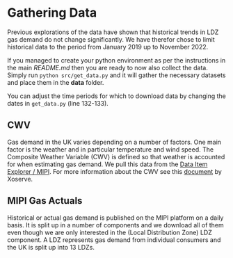 # Gathering Data

Previous explorations of the data have shown that historical trends in LDZ gas demand do not change significantly. We have therefor chose to limit historical data to the period from January 2019 up to November 2022. 

If you managed to create your python environment as per the instructions in the main _README.md_ then you are ready to now also collect the data. Simply run `python src/get_data.py` and it will gather the necessary datasets and place them in the **data** folder.

You can adjust the time periods for which to download data by changing the dates in `get_data.py` (line 132-133).

## CWV

Gas demand in the UK varies depending on a number of factors. One main factor is the weather and in particular temperature and wind speed. The Composite Weather Variable (CWV) is defined so that weather is accounted for when estimating gas demand. We pull this data from the [Data Item Explorer / MIPI](https://mip-prd-web.azurewebsites.net/DataItemExplorer/Index). For more information about the CWV see this [document](https://www.gasgovernance.co.uk/sites/default/files/ggf/2019-03/CWV%20-%20Temp%20and%20Wind%20Speed%20Analysis.pdf) by Xoserve. 

## MIPI Gas Actuals

Historical or actual gas demand is published on the MIPI platform on a daily basis. It is split up in a number of components and we download all of them even though we are only interested in the (Local Distribution Zone) LDZ component. A LDZ represents gas demand from individual consumers and the UK is split up into 13 LDZs. 